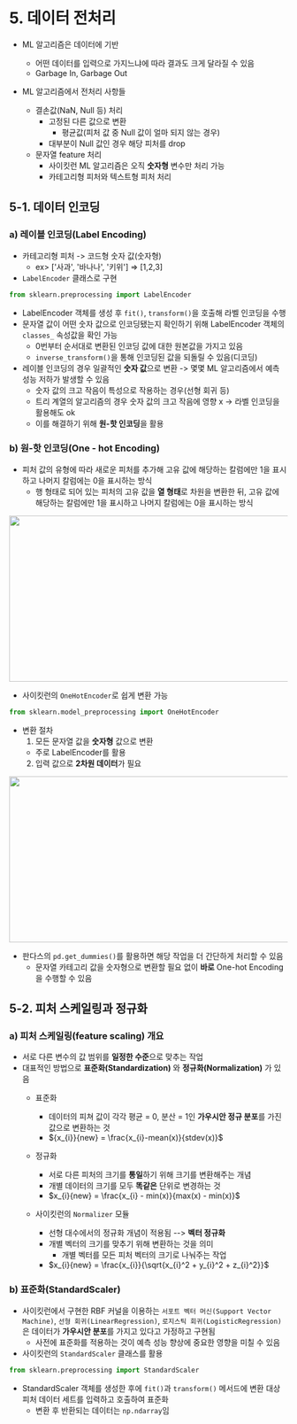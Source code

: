 # **5. 데이터 전처리**
- ML 알고리즘은 데이터에 기반
  - 어떤 데이터를 입력으로 가지느냐에 따라 결과도 크게 달라질 수 있음
  - Garbage In, Garbage Out

- ML 알고리즘에서 전처리 사항들
  - 결손값(NaN, Null 등) 처리
    - 고정된 다른 값으로 변환
      - 평균값(피처 값 중 Null 값이 얼마 되지 않는 경우)
    - 대부분이 Null 값인 경우 해당 피처를 drop
  - 문자열 feature 처리
    - 사이킷런 ML 알고리즘은 오직 **숫자형** 변수만 처리 가능
    - 카테고리형 피처와 텍스트형 피처 처리
 
## **5-1. 데이터 인코딩**
### **a) 레이블 인코딩(Label Encoding)**
- 카테고리형 피처 -> 코드형 숫자 값(숫자형)
  - ex> ['사과', '바나나', '키위'] => [1,2,3] 
- ```LabelEncoder``` 클래스로 구현
```Python
from sklearn.preprocessing import LabelEncoder
```
- LabelEncoder 객체를 생성 후 ```fit()```, ```transform()```을 호출해 라벨 인코딩을 수행
- 문자열 값이 어떤 숫자 값으로 인코딩됐는지 확인하기 위해 LabelEncoder 객체의 ```classes_``` 속성값을 확인 가능
  - 0번부터 순서대로 변환된 인코딩 값에 대한 원본값을 가지고 있음
  - ```inverse_transform()```을 통해 인코딩된 값을 되돌릴 수 있음(디코딩)
- 레이블 인코딩의 경우 일괄적인 **숫자 값**으로 변환 -> 몇몇 ML 알고리즘에서 예측 성능 저하가 발생할 수 있음
  - 숫자 값의 크고 작음이 특성으로 작용하는 경우(선형 회귀 등)
  - 트리 계열의 알고리즘의 경우 숫자 값의 크고 작음에 영향 x -> 라벨 인코딩을 활용해도  ok
  - 이를 해결하기 위해 **원-핫 인코딩**을 활용 

### **b) 원-핫 인코딩(One - hot Encoding)**
- 피처 값의 유형에 따라 새로운 피처를 추가해 고유 값에 해당하는 칼럼에만 1을 표시하고 나머지 칼럼에는 0을 표시하는 방식
  - 행 형태로 되어 있는 피처의 고유 값을 **열 형태**로 차원을 변환한 뒤, 고유 값에 해당하는 칼럼에만 1을 표시하고 나머지 칼럼에는 0을 표시하는 방식

<img src = "https://user-images.githubusercontent.com/98953721/229297146-0b84a894-a9e1-4609-bcf3-1151b83b1f9b.png" width = 600 height = 300>

- 사이킷런의 ```OneHotEncoder```로 쉽게 변환 가능
```Python
from sklearn.model_preprocessing import OneHotEncoder
```

- 변환 절차
  1. 모든 문자열 값을 **숫자형** 값으로 변환
    - 주로 LabelEncoder를 활용
  2. 입력 값으로 **2차원 데이터**가 필요

<img src = "https://user-images.githubusercontent.com/98953721/229297554-37e8aa1c-0cba-4b7d-9b4c-90f4d5981f77.png" width = 800 height = 300>

- 판다스의 ```pd.get_dummies()```를 활용하면 해당 작업을 더 간단하게 처리할 수 있음
  - 문자열 카테고리 값을 숫자형으로 변환할 필요 없이 **바로** One-hot Encoding을 수행할 수 있음

## **5-2. 피처 스케일링과 정규화**
### **a) 피처 스케일링(feature scaling) 개요**
- 서로 다른 변수의 값 범위를 **일정한 수준**으로 맞추는 작업 
- 대표적인 방법으로 **표준화(Standardization)** 와 **정규화(Normalization)** 가 있음
  - 표준화
    - 데이터의 피쳐 값이 각각 평균 = 0, 분산 = 1인 **가우시안 정규 분포**를 가진 값으로 변환하는 것
    - ${x_{i}}{new} = \frac{x_{i}-mean(x)}{stdev(x)}$
  - 정규화
    - 서로 다른 피처의 크기를 **통일**하기 위해 크기를 변환해주는 개념
    - 개별 데이터의 크기를 모두 **똑같은** 단위로 변경하는 것
    - $x_{i}{new} = \frac{x_{i} - min(x)}{max(x) - min(x)}$  
    
  - 사이킷런의 ```Normalizer``` 모듈
    - 선형 대수에서의 정규화 개념이 적용됨 --> **벡터 정규화**  
    - 개별 벡터의 크기를 맞추기 위해 변환하는 것을 의미
      - 개별 벡터를 모든 피처 벡터의 크기로 나눠주는 작업
    - $x_{i}{new} = \frac{x_{i}}{\sqrt{x_{i}^2 + y_{i}^2 + z_{i}^2}}$

### **b) 표준화(StandardScaler)**
- 사이킷런에서 구현한 RBF 커널을 이용하는 ```서포트 벡터 머신(Support Vector Machine)```, ```선형 회귀(LinearRegression)```, ```로지스틱 회귀(LogisticRegression)```은 데이터가 **가우시안 분포**를 가지고 있다고 가정하고 구현됨
  - 사전에 표준화를 적용하는 것이 예측 성능 향상에 중요한 영향을 미칠 수 있음
- 사이킷런의 ```StandardScaler``` 클래스를 활용  
```Python
from sklearn.preprocessing import StandardScaler
```
- StandardScaler 객체를 생성한 후에 ```fit()```과 ```transform()``` 메서드에 변환 대상 피처 데이터 세트를 입력하고 호출하여 표준화
  - 변환 후 반환되는 데이터는 ```np.ndarray```임
 





























